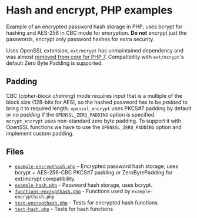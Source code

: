 Hash and encrypt, PHP examples
==============================

Example of an encrypted password hash storage in PHP, uses bcrypt for hashing and AES-256 in CBC mode for encryption.
**Do not** encrypt just the passwords, encrypt only password hashes for extra security.

Uses OpenSSL extension, `ext/mcrypt` has unmaintained dependency and was almost [removed from core for PHP 7](https://wiki.php.net/rfc/removal_of_dead_sapis_and_exts#extmcrypt).
Compatibility with `ext/mcrypt`'s default Zero Byte Padding is supported.

## Padding
CBC (*cipher-block chaining*) mode requires input that is a multiple of the block size (128-bits for AES), so the hashed password has to be *padded* to bring it to required length.
`openssl_encrypt` uses PKCS#7 padding by default or *no padding* if the `OPENSSL_ZERO_PADDING` option is specified.
`mcrypt_encrypt` uses non-standard zero byte padding. To support it with OpenSSL functions we have to use the `OPENSSL_ZERO_PADDING` option and implement custom padding.

## Files
- [`example-encrypthash.php`](example-encrypthash.php) - Encrypted password hash storage, uses bcrypt + AES-256-CBC PKCS#7 padding or ZeroBytePadding for ext/mcrypt compatibility.
- [`example-hash.php`](example-hash.php) - Password hash storage, uses bcrypt.
- [`functions-encrypthash.php`](functions-encrypthash.php) - Functions used by `example-encrypthash.php`
- [`test-encrypthash.php`](test-encrypthash.php) - Tests for encrypted hash functions
- [`test-hash.php`](test-hash.php) - Tests for hash functions
